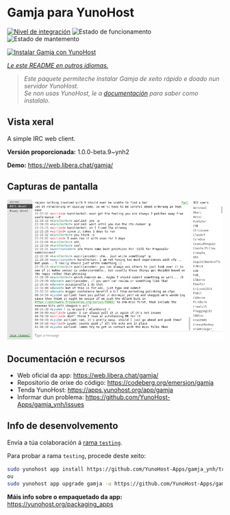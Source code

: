 <!--
NOTA: Este README foi creado automáticamente por <https://github.com/YunoHost/apps/tree/master/tools/readme_generator>
NON debe editarse manualmente.
-->

# Gamja para YunoHost

[![Nivel de integración](https://apps.yunohost.org/badge/integration/gamja)](https://ci-apps.yunohost.org/ci/apps/gamja/)
![Estado de funcionamento](https://apps.yunohost.org/badge/state/gamja)
![Estado de mantemento](https://apps.yunohost.org/badge/maintained/gamja)

[![Instalar Gamja con YunoHost](https://install-app.yunohost.org/install-with-yunohost.svg)](https://install-app.yunohost.org/?app=gamja)

*[Le este README en outros idiomas.](./ALL_README.md)*

> *Este paquete permíteche instalar Gamja de xeito rápido e doado nun servidor YunoHost.*  
> *Se non usas YunoHost, le a [documentación](https://yunohost.org/install) para saber como instalalo.*

## Vista xeral

A simple IRC web client.

**Versión proporcionada:** 1.0.0-beta.9~ynh2

**Demo:** <https://web.libera.chat/gamja/>

## Capturas de pantalla

![Captura de pantalla de Gamja](./doc/screenshots/screenshot.png)

## Documentación e recursos

- Web oficial da app: <https://web.libera.chat/gamja/>
- Repositorio de orixe do código: <https://codeberg.org/emersion/gamja>
- Tenda YunoHost: <https://apps.yunohost.org/app/gamja>
- Informar dun problema: <https://github.com/YunoHost-Apps/gamja_ynh/issues>

## Info de desenvolvemento

Envía a túa colaboración á [rama `testing`](https://github.com/YunoHost-Apps/gamja_ynh/tree/testing).

Para probar a rama `testing`, procede deste xeito:

```bash
sudo yunohost app install https://github.com/YunoHost-Apps/gamja_ynh/tree/testing --debug
ou
sudo yunohost app upgrade gamja -u https://github.com/YunoHost-Apps/gamja_ynh/tree/testing --debug
```

**Máis info sobre o empaquetado da app:** <https://yunohost.org/packaging_apps>
